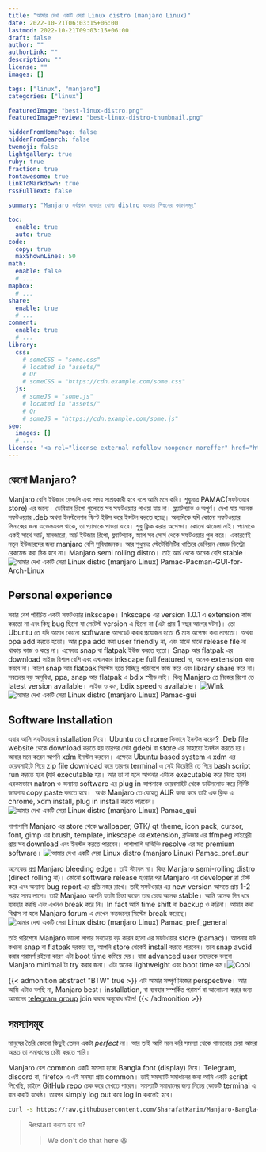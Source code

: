 ```yaml
---
title: "আমার দেখা একটি সেরা Linux distro (manjaro Linux)"
date: 2022-10-21T06:03:15+06:00
lastmod: 2022-10-21T09:03:15+06:00
draft: false
author: ""
authorLink: ""
description: ""
license: ""
images: []

tags: ["linux", "manjaro"]
categories: ["linux"]

featuredImage: "best-linux-distro.png"
featuredImagePreview: "best-linux-distro-thumbnail.png"

hiddenFromHomePage: false
hiddenFromSearch: false
twemoji: false
lightgallery: true
ruby: true
fraction: true
fontawesome: true
linkToMarkdown: true
rssFullText: false

summary: "Manjaro সর্বপ্রথম ব্যবহার যোগ্য distro হওয়ার পিছনের কারণসমূহ"

toc:
  enable: true
  auto: true
code:
  copy: true
  maxShownLines: 50
math:
  enable: false
  # ...
mapbox:
  # ...
share:
  enable: true
  # ...
comment:
  enable: true
  # ...
library:
  css:
    # someCSS = "some.css"
    # located in "assets/"
    # Or
    # someCSS = "https://cdn.example.com/some.css"
  js:
    # someJS = "some.js"
    # located in "assets/"
    # Or
    # someJS = "https://cdn.example.com/some.js"
seo:
  images: []
  # ...
license: '<a rel="license external nofollow noopener noreffer" href="https://creativecommons.org/licenses/by-nc/4.0/" target="_blank">CC BY-NC 4.0</a>'
---
```


## কেনো <strong>Manjaro</strong>?
 Manjaro বেশি ইউজার ফ্রেন্ডলি এবং সময় সাশ্রয়কারী হবে বলে আমি মনে করি। শুধুমাত্র PAMAC(সফটওয়ার store) এর জন্যে। ডেবিয়ান রিপো গুলোতে সব সফটওয়্যার পাওয়া যায় না। ফ্ল্যাটপ্যাক ও অপূর্ণ। দেখা যায় অনেক সফটওয়্যার .deb অথবা ইনস্টলেশন স্কিপ্ট ইউস করে ইন্সটল করতে হচ্ছে। অন্যদিকে যদি কোনো সফটওয়্যার লিনাক্সের জন্য এভেলএবল থাকে, তা প্যামাকে পাওয়া যাবে। শুধু ক্লিক করার অপেক্ষা। কোনো ঝামেলা নাই। প্যামাকে একই সাথে আর্চ, মানজারো, আর্চ ইউজার রিপো, ফ্ল্যাটপ্যাক, স্ন্যাপ সব সোর্স থেকে সফটওয়্যার পুল করে। একারণেই নতুন ইউজারদের জন্য manjaro বেশি সুবিধাজনক। আর শুধুমাত্র স্টেটেবিলিটির খাতিরে ডেবিয়ান বেজড ডিস্ট্রো রেকমেন্ড করা ঠিক হবে না। Manjaro semi rolling distro। তাই আর্চ থেকে অনেক বেশি stable।
 <img src="https://www.fossmint.com/wp-content/uploads/2018/04/Pamac-Pacman-GUI-for-Arch-Linux.png" alt="আমার দেখা একটি সেরা Linux distro (manjaro Linux) Pamac-Pacman-GUI-for-Arch-Linux">

## Personal experience
 সবার বেশ পরিচিত একটা সফটওয়ার inkscape। Inkscape এর version 1.0.1 এ extension কাজ করতো না এবং কিছু bug ছিলো যা লেটেস্ট version এ ছিলো না (এটা প্রায় 1 বছর আগের ঘটনা)। তো Ubuntu তে যদি আমার কোনো software আপডেট করার প্রয়োজন হতো 6 মাস অপেক্ষা করা লাগতো। অথবা ppa add করতে হতো। আর ppa add করা user friendly না, এবং মাঝে মাঝে release file না থাকায় কাজ ও করে না। এক্ষেত্রে snap বা flatpak ইউজ করতে হতো। Snap আর flatpak এর download সাইজ বিশাল বেশি এবং এখানকার inkscape full featured না, অনেক extension কাজ করবে না। কারণ snap আর flatpak সিস্টেম হতে বিচ্ছিন্ন পরিবেশে কাজ করে এবং library share করে না। সবচেয়ে বড় অসুবিধা, ppa, snap আর flatpak এ bdix স্পীড নাই। কিন্তু Manjaro তে নিজের রিপো তে latest version available। সাইজ ও কম, bdix speed ও available।
 <img src="https://2img.net/i/fa/i/smiles/icon_wink.gif" alt="Wink" longdesc="15">  <img src="https://i1.wp.com/gamblisfx.com/wp-content/uploads/2017/03/pamac-gui.png?w=922&amp;ssl=1" alt="আমার দেখা একটি সেরা Linux distro (manjaro Linux) Pamac-gui">

## Software Installation
 এবার আসি সফটওয়ার installation নিয়ে। Ubuntu তে chrome কিভাবে ইনস্টল করেন? .Deb file website থেকে download করতে হয় তারপর সেটা gdebi বা store এর সাহায্যে ইনস্টল করতে হয়। আবার মনে করেন আপনি xdm ইনস্টল করবেন। এক্ষেত্রে Ubuntu based system এ xdm এর ওয়েবসাইটে গিয়ে zip file download করে তারপর terminal এ সেই ডিরেক্টরি তে গিয়ে bash script run করতে হবে (যদি executable হয়। আর তা না হলে আপনার এটাকে executable করে নিতে হবে)। এরকমভাবে natron ও অন্যান্য software এর plug in আপনাকে ওয়েবসাইট থেকে ডাউনলোড করে নির্দিষ্ট জায়গায় copy paste করতে হবে। &nbsp;অথচ Manjaro তে যেহেতু AUR কাজ করে তাই এক ক্লিক এ chrome, xdm install, plug in install করতে পারবেন।
 <img src="https://maboxlinux.org/wp-content/uploads/2020/03/pamac_gui.png" alt="আমার দেখা একটি সেরা Linux distro (manjaro Linux) Pamac_gui">

 পাশাপাশি Manjaro এর store থেকে wallpaper, GTK/ qt theme, icon pack, cursor, font, gimp এর brush, template, inkscape এর extension, ব্রাউজার এর ffmpeg লাইব্রেরী প্রায় সব download এবং ইনস্টল করতে পারবেন। পাশাপাশি দাভিঞ্চি resolve এর মত premium software।
 <img src="https://maboxlinux.org/wp-content/uploads/2020/03/pamac_pref_aur.png" alt="আমার দেখা একটি সেরা Linux distro (manjaro Linux) Pamac_pref_aur">

 অনেকের প্রশ্ন Manjaro bleeding edge। তাই স্ট্যাবল না। কিন্ত Manjaro semi-rolling distro (direct rolling না)। কোনো software release হওয়ার পর Manjaro এর developer রা টেস্ট করে এবং অন্যান্য bug report এর প্রতি নজর রাখে। তাই সফটওয়ার এর new version আসতে প্রায় 1-2 সপ্তাহ সময় লাগে। তাই Manjaro আপনি যতটা চিন্তা করেন তার চেয়ে অনেক stable। আমি অনেক দিন ধরে ব্যবহার করছি এবং এখনও break করে নি। In fact আমি time shift বা backup ও করিনা। আমার কথা বিশ্বাস না হলে Manjaro forum এ দেখেন কতজনের সিস্টেম break করেছে।
 <img src="https://maboxlinux.org/wp-content/uploads/2020/03/pamac_pref_general.png" alt="আমার দেখা একটি সেরা Linux distro (manjaro Linux) Pamac_pref_general">

 তাই পরিশেষে Manjaro ভালো লাগার সবচেয়ে বড় কারন হলো এর সফটওয়ার store (pamac)। আপনার যদি কখনো snap বা flatpak দরকার হয়, আপনি store থেকেই install করতে পারবেন। তবে snap avoid করার পরামর্শ রইলো কারণ এটা boot time কমিয়ে দেয়। যারা advanced user তাদেরকে বলবো Manjaro minimal টা try করার জন্য। এটা অনেক lightweight এবং boot time কম।<img src="https://2img.net/i/fa/i/smiles/icon_cool.gif" alt="Cool" longdesc="6">

{{< admonition abstract "BTW" true >}}
 এটা আমার সম্পূর্ণ নিজের perspective। আর আমি এটাও বলছি না, Manjaro best। installation, বা ব্যবহার সম্পর্কিত পরামর্শ বা আলোচনা করার জন্য আমাদের [telegram group](t.me/LinuxUniverse) join করার অনুরোধ রইল!
{{< /admonition >}}

## সমস্যাসমূহ
মানুষের তৈরি কোনো কিছুই তেমন একটা *perfect* না। আর তাই আমি মনে করি সমস্যা থেকে পালানোর চেয়া আমরা অন্তত তা সমাধানের চেষ্টা করতে পারি।

Manjaro বেশ common একটি সমস্যা হচ্ছে Bangla font (display) নিয়ে। Telegram, discord বা, firefox এ এই সমস্যা প্রায় common। তাই সমস্যাটি সমাধানের জন্য আমি একটি script লিখেছি, চাইলে [GitHub repo]() চেক করে দেখতে পারেন। সমস্যাটি সমাধানের জন্য নিচের কোডটি terminal এ রান করাই যথেষ্ঠ। তারপর simply log out করে log in করলেই হবে।

```bash
curl -s https://raw.githubusercontent.com/SharafatKarim/Manjaro-Bangla-Font-Fix/main/main.sh | bash
```

> Restart করতে হবে না?
>> We don't do that here 😆
